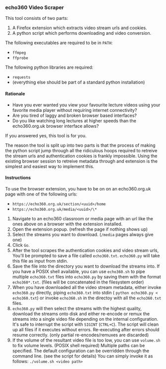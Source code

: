 ### echo360 Video Scraper
This tool consists of two parts:

1. A Firefox extension which extracts video stream urls and cookies.
2. A python script which performs downloading and video conversion.

The following executables are required to be in `PATH`:

- `ffmpeg`
- `ffprobe`

The following python libraries are required:

- `requests`
- (everything else should be part of a standard python installation)

#### Rationale
- Have you ever wanted you view your favourite lecture videos using your
  favorite media player without requiring internet connectivity?
- Are you tired of laggy and broken browser based interfaces?
- Do you like watching long lectures at higher speeds than the
  echo360.org.uk browser interface allows?

If you answered yes, this tool is for you.

The reason the tool is split up into two parts is that the process of
making the python script jump through all the ridiculous hoops required
to retreive the stream urls and authentication cookies is frankly impossible.
Using the existing browser session to retreive metadata through and extension
is the simplest and easiest way to implement this.

#### Instructions
To use the browser extension, you have to be on on an echo360.org.uk
page with one of the following urls:

- `https://echo360.org.uk/section/<uuid>/home`
- `https://echo360.org.uk/media/<uuid>/\*`

1. Navigate to an echo360 classroom or media page with an url like the
   ones above on a browser with the extension installed.
2. Open the extension popup. (refresh the page if nothing shows up)
3. Select the streams you want to download. (`/media` pages always give one)
4. Click `Go`.
5. After the tool scrapes the authentication cookies and video stream urls,
   You'll be prompted to save a file called `echo360.txt`. `echo360.py` will
   take this file as input from stdin.
6. Save the file into the directory you want to download the streams into.
   If you have a POSIX shell available, you can use `echo360.sh` to pipe
   multiple `echo360.txt` files into `echo360.py` by saving them with the
   format `echo360*.txt`. (files will be concatenated in the filesystem order)
7. When you have downloaded all the video stream metadata, either invoke
   `echo360.py` directly, piping `echo360.txt` into stdin (
   `python echo360.py < echo360.txt`) or invoke `echo360.sh` in the directoy
   with all the `echo360.txt` files.
8. `echo360.py` will then select the streams with the highest quality,
   download the streams onto disk and either re-encode or remux the streams
   into a single video file depending on the internal configuration. It's
   safe to interrupt the script with `SIGINT` (`CTRL+C`). The script will
   clean up all files if it executes without errors. Re-executing after
   errors should resume correctly. (only partial re-encodes/remuxes are
   discarded)
9. If the volume of the resultant video file is too low, you can use
   `volume.sh` to fix volume levels. (POSIX shell required) Multiple
   paths can be specified. The default configuration can be overridden
   through the command line. (see the script for details) You can simply
   invoke it as follows: `./volume.sh <video path>`
